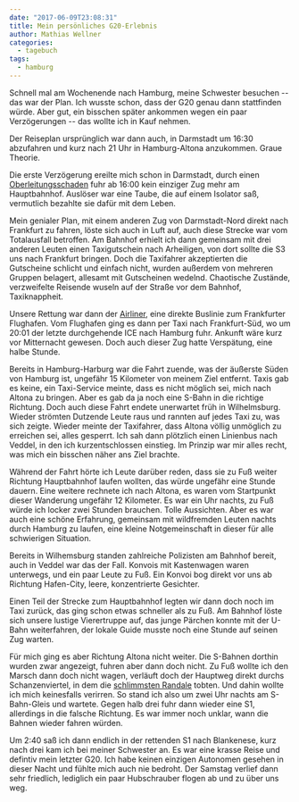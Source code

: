 ```yaml
---
date: "2017-06-09T23:08:31"
title: Mein persönliches G20-Erlebnis
author: Mathias Wellner
categories:
  - tagebuch
tags:
  - hamburg
---
```

Schnell mal am Wochenende nach Hamburg, meine Schwester besuchen -- das war der Plan. Ich wusste schon, dass der G20 genau dann stattfinden würde. Aber gut, ein bisschen später ankommen wegen ein paar Verzögerungen -- das wollte ich in Kauf nehmen. 

Der Reiseplan ursprünglich war dann auch, in Darmstadt um 16:30 abzufahren und kurz nach 21 Uhr in Hamburg-Altona anzukommen. Graue Theorie. 

Die erste Verzögerung ereilte mich schon in Darmstadt, durch einen [Oberleitungsschaden](http://www.echo-online.de/lokales/darmstadt/oberleitungsschaden-in-darmstadt-legt-schienenverkehr-in-rhein-main-lahm_18021696.htm) fuhr ab 16:00 kein einziger Zug mehr am Hauptbahnhof. Auslöser war eine Taube, die auf einem Isolator saß, vermutlich bezahlte sie dafür mit dem Leben. 

Mein genialer Plan, mit einem anderen Zug von Darmstadt-Nord direkt nach Frankfurt zu fahren, löste sich auch in Luft auf, auch diese Strecke war vom Totalausfall betroffen. Am Bahnhof erhielt ich dann gemeinsam mit drei anderen Leuten einen Taxigutschein nach Arheiligen, von dort sollte die S3 uns nach Frankfurt bringen. Doch die Taxifahrer akzeptierten die Gutscheine schlicht und einfach nicht, wurden außerdem von mehreren Gruppen belagert, allesamt mit Gutscheinen wedelnd. Chaotische Zustände, verzweifelte Reisende wuseln auf der Straße vor dem Bahnhof, Taxiknappheit. 

Unsere Rettung war dann der [Airliner](https://www.heagmobibus.de/de/airliner), eine direkte Buslinie zum Frankfurter Flughafen. Vom Flughafen ging es dann per Taxi nach Frankfurt-Süd, wo um 20:01 der letzte durchgehende ICE nach Hamburg fuhr. Ankunft wäre kurz vor Mitternacht gewesen. Doch auch dieser Zug hatte Verspätung, eine halbe Stunde. 

Bereits in Hamburg-Harburg war die Fahrt zuende, was der äußerste Süden von Hamburg ist, ungefähr 15 Kilometer von meinem Ziel entfernt. Taxis gab es keine, ein Taxi-Service meinte, dass es nicht möglich sei, mich nach Altona zu bringen. Aber es gab da ja noch eine S-Bahn in die richtige Richtung. Doch auch diese Fahrt endete unerwartet früh in Wilhelmsburg. Wieder strömten Dutzende Leute raus und rannten auf jedes Taxi zu, was sich zeigte. Wieder meinte der Taxifahrer, dass Altona völlig unmöglich zu erreichen sei, alles gesperrt. Ich sah dann plötzlich einen Linienbus nach Veddel, in den ich kurzentschlossen einstieg. Im Prinzip war mir alles recht, was mich ein bisschen näher ans Ziel brachte. 

Während der Fahrt hörte ich Leute darüber reden, dass sie zu Fuß weiter Richtung Hauptbahnhof laufen wollten, das würde ungefähr eine Stunde dauern. Eine weitere rechnete ich nach Altona, es waren vom Startpunkt dieser Wanderung ungefähr 12 Kilometer. Es war ein Uhr nachts, zu Fuß würde ich locker zwei Stunden brauchen. Tolle Aussichten. Aber es war auch eine schöne Erfahrung, gemeinsam mit wildfremden Leuten nachts durch Hamburg zu laufen, eine kleine Notgemeinschaft in dieser für alle schwierigen Situation. 

Bereits in Wilhemsburg standen zahlreiche Polizisten am Bahnhof bereit, auch in Veddel war das der Fall. Konvois mit Kastenwagen waren unterwegs, und ein paar Leute zu Fuß. Ein Konvoi bog direkt vor uns ab Richtung Hafen-City, leere, konzentrierte Gesichter. 

Einen Teil der Strecke zum Hauptbahnhof legten wir dann doch noch im Taxi zurück, das ging schon etwas schneller als zu Fuß. Am Bahnhof löste sich unsere lustige Vierertruppe auf, das junge Pärchen konnte mit der U-Bahn weiterfahren, der lokale Guide musste noch eine Stunde auf seinen Zug warten. 

Für mich ging es aber Richtung Altona nicht weiter. Die S-Bahnen dorthin wurden zwar angezeigt, fuhren aber dann doch nicht. Zu Fuß wollte ich den Marsch dann doch nicht wagen, verläuft doch der Hauptweg direkt durchs Schanzenviertel, in dem die [schlimmsten Randale](http://www.zeit.de/politik/deutschland/2017-07/g20-gipfel-polizei-olaf-scholz-hartmut-dudde-linksextremismus) tobten. Und dahin wollte ich mich keinesfalls verirren. So stand ich also um zwei Uhr nachts am S-Bahn-Gleis und wartete. Gegen halb drei fuhr dann wieder eine S1, allerdings in die falsche Richtung. Es war immer noch unklar, wann die Bahnen wieder fahren würden. 

Um 2:40 saß ich dann endlich in der rettenden S1 nach Blankenese, kurz nach drei kam ich bei meiner Schwester an. Es war eine krasse Reise und defintiv mein letzter G20. Ich habe keinen einzigen Autonomen gesehen in dieser Nacht und fühlte mich auch nie bedroht. Der Samstag verlief dann sehr friedlich, lediglich ein paar Hubschrauber flogen ab und zu über uns weg. 